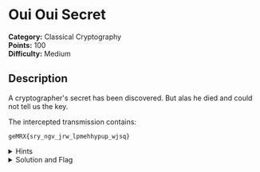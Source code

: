 # Oui Oui Secret

**Category:** Classical Cryptography  
**Points:** 100  
**Difficulty:** Medium

## Description

A cryptographer's secret has been discovered. But alas he died and could not tell us the key.

The intercepted transmission contains:

```
geMRX{sry_ngv_jrw_lpmehhypup_wjsq}
```

<details>
  <summary>Hints</summary>
## Hints
- [0] manually bruteforce it
- [50] dckysl is the key
</details>

<details>
  <summary>Solution and Flag</summary>
## Solution
- Vigenre decode

## Flag
- dcCTF{how_did_you_bruteforce_this}
</details>
